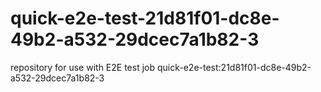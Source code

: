 # quick-e2e-test-21d81f01-dc8e-49b2-a532-29dcec7a1b82-3
repository for use with E2E test job quick-e2e-test:21d81f01-dc8e-49b2-a532-29dcec7a1b82-3
